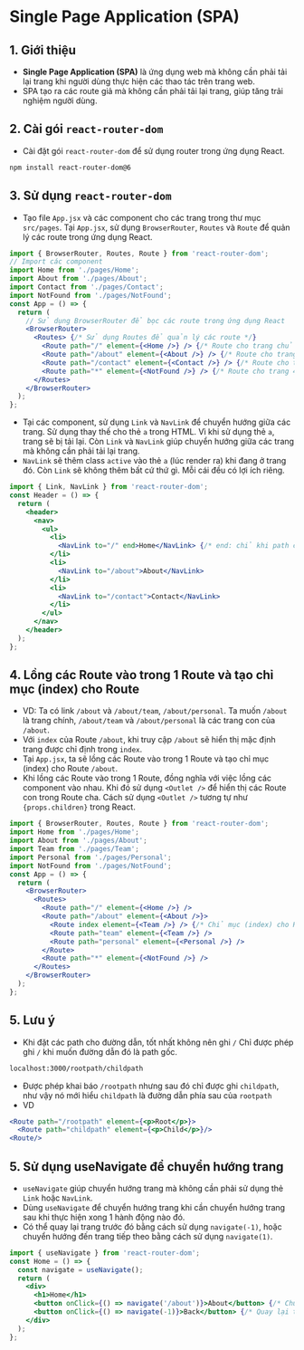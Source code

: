 # Single Page Application (SPA)
## 1. Giới thiệu
- **Single Page Application (SPA)** là ứng dụng web mà không cần phải tải lại trang khi người dùng thực hiện các thao tác trên trang web.
- SPA tạo ra các route giả mà không cần phải tải lại trang, giúp tăng trải nghiệm người dùng.

## 2. Cài gói `react-router-dom`
- Cài đặt gói `react-router-dom` để sử dụng router trong ứng dụng React.
```bash
npm install react-router-dom@6
```
## 3. Sử dụng `react-router-dom`
- Tạo file `App.jsx` và các component cho các trang trong thư mục `src/pages`. Tại `App.jsx`, sử dụng `BrowserRouter`, `Routes` và `Route` để quản lý các route trong ứng dụng React.
```jsx
import { BrowserRouter, Routes, Route } from 'react-router-dom';
// Import các component
import Home from './pages/Home'; 
import About from './pages/About';
import Contact from './pages/Contact';
import NotFound from './pages/NotFound';
const App = () => {
  return (
    // Sử dụng BrowserRouter để bọc các route trong ứng dụng React
    <BrowserRouter> 
      <Routes> {/* Sử dụng Routes để quản lý các route */}
        <Route path="/" element={<Home />} /> {/* Route cho trang chủ với path mặc định */}
        <Route path="/about" element={<About />} /> {/* Route cho trang about với path /about */}
        <Route path="/contact" element={<Contact />} /> {/* Route cho trang contact với path /contact */}
        <Route path="*" element={<NotFound />} /> {/* Route cho trang 404 với tất cả các path không giống với các path trên*/}
      </Routes>
    </BrowserRouter>
  );
};
```
- Tại các component, sử dụng `Link` và `NavLink` để chuyển hướng giữa các trang. Sử dụng thay thế cho thẻ `a` trong HTML. Vì khi sử dụng thẻ `a`, trang sẽ bị tải lại. Còn `Link` và `NavLink` giúp chuyển hướng giữa các trang mà không cần phải tải lại trang.
- `NavLink` sẽ thêm class `active` vào thẻ `a` (lúc render ra) khi đang ở trang đó. Còn `Link` sẽ không thêm bất cứ thứ gì. Mỗi cái đều có lợi ích riêng.
```jsx
import { Link, NavLink } from 'react-router-dom';
const Header = () => {
  return (
    <header>
      <nav>
        <ul>
          <li>
            <NavLink to="/" end>Home</NavLink> {/* end: chỉ khi path chính xác với path của NavLink thì mới thêm class active */}
          </li>
          <li>
            <NavLink to="/about">About</NavLink>
          </li>
          <li>
            <NavLink to="/contact">Contact</NavLink>
          </li>
        </ul>
      </nav>
    </header>
  );
};
```
## 4. Lồng các Route vào trong 1 Route và tạo chỉ mục (index) cho Route
- VD: Ta có link `/about` và `/about/team`, `/about/personal`. Ta muốn `/about` là trang chính, `/about/team` và `/about/personal` là các trang con của `/about`.
- Với `index` của Route `/about`, khi truy cập `/about` sẽ hiển thị mặc định trang được chỉ định trong `index`.
- Tại `App.jsx`, ta sẽ lồng các Route vào trong 1 Route và tạo chỉ mục (index) cho Route `/about`.
- Khi lồng các Route vào trong 1 Route, đồng nghĩa với việc lồng các component vào nhau. Khi đó sử dụng `<Outlet />` để hiển thị các Route con trong Route cha. Cách sử dụng `<Outlet />` tương tự như `{props.children}` trong React.
```jsx
import { BrowserRouter, Routes, Route } from 'react-router-dom';
import Home from './pages/Home';
import About from './pages/About';
import Team from './pages/Team';
import Personal from './pages/Personal';
import NotFound from './pages/NotFound';
const App = () => {
  return (
    <BrowserRouter>
      <Routes>
        <Route path="/" element={<Home />} />
        <Route path="/about" element={<About />}>
          <Route index element={<Team />} /> {/* Chỉ mục (index) cho Route /about */}
          <Route path="team" element={<Team />} />
          <Route path="personal" element={<Personal />} />
        </Route>
        <Route path="*" element={<NotFound />} />
      </Routes>
    </BrowserRouter>
  );
};
```
## 5. Lưu ý
- Khi đặt các path cho đường dẫn, tốt nhất không nên ghi `/` Chỉ được phép ghi `/` khi muốn đường dẫn đó là path gốc.
``` txt
localhost:3000/rootpath/childpath
```
- Được phép khai báo `/rootpath` nhưng sau đó chỉ được ghi `childpath`, như vậy nó mới hiểu `childpath` là đường dẫn phía sau của `rootpath`
- VD
``` jsx
<Route path="/rootpath" element={<p>Root</p>}>
  <Route path="childpath" element={<p>Child</p>}/>
<Route/>
```

## 5. Sử dụng useNavigate để chuyển hướng trang
- `useNavigate` giúp chuyển hướng trang mà không cần phải sử dụng thẻ `Link` hoặc `NavLink`.
- Dùng `useNavigate` để chuyển hướng trang khi cần chuyển hướng trang sau khi thực hiện xong 1 hành động nào đó.
- Có thể quay lại trang trước đó bằng cách sử dụng `navigate(-1)`, hoặc chuyển hướng đến trang tiếp theo bằng cách sử dụng `navigate(1)`.
```jsx
import { useNavigate } from 'react-router-dom';
const Home = () => {
  const navigate = useNavigate();
  return (
    <div>
      <h1>Home</h1>
      <button onClick={() => navigate('/about')}>About</button> {/* Chuyển hướng đến trang about */}
      <button onClick={() => navigate(-1)}>Back</button> {/* Quay lại trang trước đó */}
    </div>
  );
};
```
